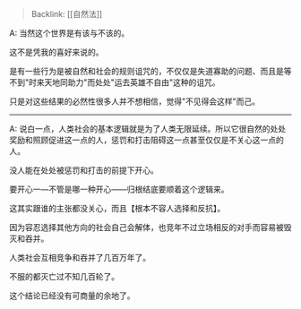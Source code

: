 > Backlink: [[自然法]]

A: 当然这个世界是有该与不该的。

这不是凭我的喜好来说的。

是有一些行为是被自然和社会的规则诅咒的，不仅仅是失道寡助的问题、而且是等不到"时来天地同助力"而处处"运去英雄不自由"这种的诅咒。

只是对这些结果的必然性很多人并不想相信，觉得"不见得会这样"而己。

---

A: 说白一点，人类社会的基本逻辑就是为了人类无限延续。所以它很自然的处处奖励和照顾促进这一点的人，惩罚和打击阻碍这一点甚至仅仅是不关心这一点的人。

没人能在处处被惩罚和打击的前提下开心。

要开心一—不管是哪一种开心——归根结底要顺着这个逻辑来。

这其实跟谁的主张都没关心，而且【根本不容人选择和反抗】。

因为容忍选择其他方向的社会自己会解体，也竞年不过立场相反的对手而容易被毁灭和吞并。

人类社会互相竞争和吞并了几百万年了。

不服的都灭亡过不知几百轮了。

这个结论已经没有可商量的余地了。
